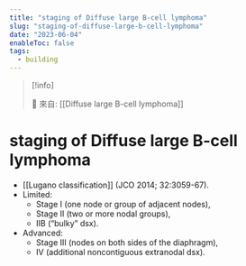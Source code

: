 ```yaml
---
title: "staging of Diffuse large B-cell lymphoma"
slug: "staging-of-diffuse-large-b-cell-lymphoma"
date: "2023-06-04"
enableToc: false
tags:
  - building
---
```


> [!info]
>
> 🌱 來自: [[Diffuse large B-cell lymphoma]]

# staging of Diffuse large B-cell lymphoma

- [[Lugano classification]] (JCO 2014; 32:3059-67).
- Limited:
  - Stage I (one node or group of adjacent nodes),
  - Stage II (two or more nodal groups),
  - IIB (“bulky” dsx).
- Advanced:
  - Stage III (nodes on both sides of the diaphragm),
  - IV (additional noncontiguous extranodal dsx).
